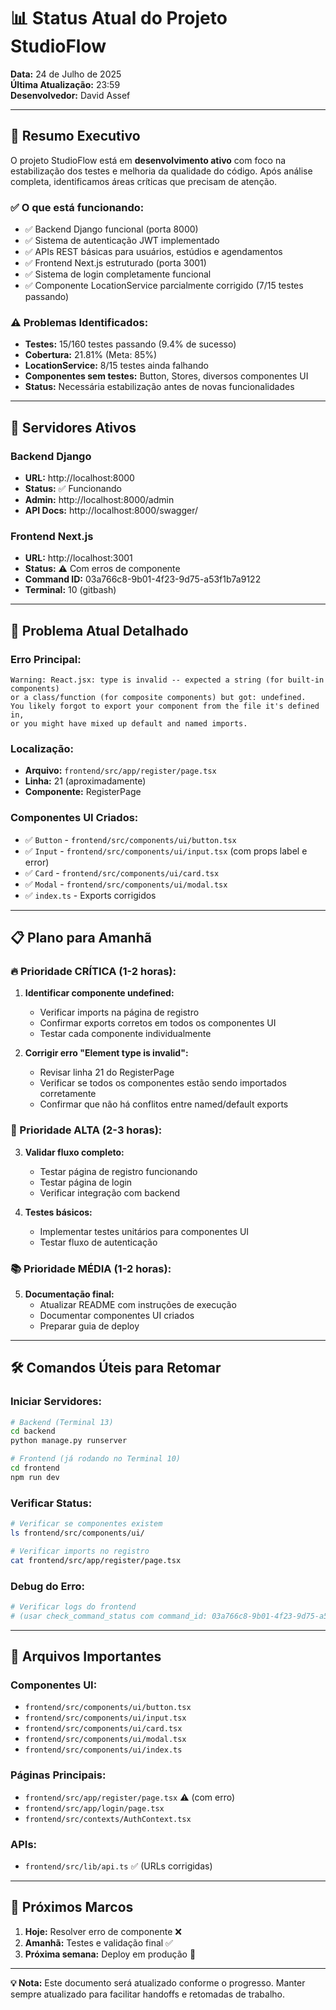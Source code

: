 # 📊 Status Atual do Projeto StudioFlow

**Data:** 24 de Julho de 2025  
**Última Atualização:** 23:59  
**Desenvolvedor:** David Assef

---

## 🎯 Resumo Executivo

O projeto StudioFlow está em **desenvolvimento ativo** com foco na estabilização dos testes e melhoria da qualidade do código. Após análise completa, identificamos áreas críticas que precisam de atenção.

### ✅ O que está funcionando:
- ✅ Backend Django funcional (porta 8000)
- ✅ Sistema de autenticação JWT implementado
- ✅ APIs REST básicas para usuários, estúdios e agendamentos
- ✅ Frontend Next.js estruturado (porta 3001)
- ✅ Sistema de login completamente funcional
- ✅ Componente LocationService parcialmente corrigido (7/15 testes passando)

### ⚠️ Problemas Identificados:
- **Testes:** 15/160 testes passando (9.4% de sucesso)
- **Cobertura:** 21.81% (Meta: 85%)
- **LocationService:** 8/15 testes ainda falhando
- **Componentes sem testes:** Button, Stores, diversos componentes UI
- **Status:** Necessária estabilização antes de novas funcionalidades

---

## 🔧 Servidores Ativos

### Backend Django
- **URL:** http://localhost:8000
- **Status:** ✅ Funcionando
- **Admin:** http://localhost:8000/admin
- **API Docs:** http://localhost:8000/swagger/

### Frontend Next.js
- **URL:** http://localhost:3001
- **Status:** ⚠️ Com erros de componente
- **Command ID:** 03a766c8-9b01-4f23-9d75-a53f1b7a9122
- **Terminal:** 10 (gitbash)

---

## 🚧 Problema Atual Detalhado

### Erro Principal:
```
Warning: React.jsx: type is invalid -- expected a string (for built-in components) 
or a class/function (for composite components) but got: undefined.
You likely forgot to export your component from the file it's defined in, 
or you might have mixed up default and named imports.
```

### Localização:
- **Arquivo:** `frontend/src/app/register/page.tsx`
- **Linha:** 21 (aproximadamente)
- **Componente:** RegisterPage

### Componentes UI Criados:
- ✅ `Button` - `frontend/src/components/ui/button.tsx`
- ✅ `Input` - `frontend/src/components/ui/input.tsx` (com props label e error)
- ✅ `Card` - `frontend/src/components/ui/card.tsx`
- ✅ `Modal` - `frontend/src/components/ui/modal.tsx`
- ✅ `index.ts` - Exports corrigidos

---

## 📋 Plano para Amanhã

### 🔥 Prioridade CRÍTICA (1-2 horas):
1. **Identificar componente undefined:**
   - Verificar imports na página de registro
   - Confirmar exports corretos em todos os componentes UI
   - Testar cada componente individualmente

2. **Corrigir erro "Element type is invalid":**
   - Revisar linha 21 do RegisterPage
   - Verificar se todos os componentes estão sendo importados corretamente
   - Confirmar que não há conflitos entre named/default exports

### 🎯 Prioridade ALTA (2-3 horas):
3. **Validar fluxo completo:**
   - Testar página de registro funcionando
   - Testar página de login
   - Verificar integração com backend

4. **Testes básicos:**
   - Implementar testes unitários para componentes UI
   - Testar fluxo de autenticação

### 📚 Prioridade MÉDIA (1-2 horas):
5. **Documentação final:**
   - Atualizar README com instruções de execução
   - Documentar componentes UI criados
   - Preparar guia de deploy

---

## 🛠️ Comandos Úteis para Retomar

### Iniciar Servidores:
```bash
# Backend (Terminal 13)
cd backend
python manage.py runserver

# Frontend (já rodando no Terminal 10)
cd frontend
npm run dev
```

### Verificar Status:
```bash
# Verificar se componentes existem
ls frontend/src/components/ui/

# Verificar imports no registro
cat frontend/src/app/register/page.tsx
```

### Debug do Erro:
```bash
# Verificar logs do frontend
# (usar check_command_status com command_id: 03a766c8-9b01-4f23-9d75-a53f1b7a9122)
```

---

## 📁 Arquivos Importantes

### Componentes UI:
- `frontend/src/components/ui/button.tsx`
- `frontend/src/components/ui/input.tsx`
- `frontend/src/components/ui/card.tsx`
- `frontend/src/components/ui/modal.tsx`
- `frontend/src/components/ui/index.ts`

### Páginas Principais:
- `frontend/src/app/register/page.tsx` ⚠️ (com erro)
- `frontend/src/app/login/page.tsx`
- `frontend/src/contexts/AuthContext.tsx`

### APIs:
- `frontend/src/lib/api.ts` ✅ (URLs corrigidas)

---

## 🎉 Próximos Marcos

1. **Hoje:** Resolver erro de componente ❌
2. **Amanhã:** Testes e validação final ✅
3. **Próxima semana:** Deploy em produção 🚀

---

**💡 Nota:** Este documento será atualizado conforme o progresso. Manter sempre atualizado para facilitar handoffs e retomadas de trabalho.